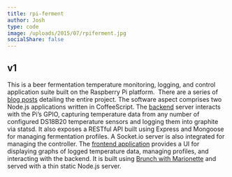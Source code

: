 ```yaml
---
title: rpi-ferment
author: Josh
type: code
image: /uploads/2015/07/rpiferment.jpg
socialShare: false
---
```


## v1

This is a beer fermentation temperature monitoring, logging, and control application suite built on the Raspberry Pi platform.  There are a series of [blog posts](/blog/2013/04/20/raspberry-pi-fermentation-controller-part-1/) detailing the entire project. The software aspect comprises two Node.js applications written in CoffeeScript. The [backend](https://github.com/farrcraft/rpi-ferment) server interacts with the Pi’s GPIO, capturing temperature data from any number of configured DS18B20 temperature sensors and logging them into graphite via statsd. It also exposes a RESTful API built using Express and Mongoose for managing fermentation profiles. A Socket.io server is also integrated for managing the controller. The [frontend application](https://github.com/farrcraft/rpi-ferment-frontend) provides a UI for displaying graphs of logged temperature data, managing profiles, and interacting with the backend. It is built using <a href="https://github.com/SimbCo/brunch-with-marionette">Brunch with Marionette</a> and served with a thin static Node.js server.

